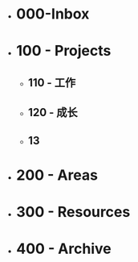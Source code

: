 - # 000-Inbox
- # 100 - Projects
	- ## 110 - 工作
	- ## 120 - 成长
	- ## 13
- # 200 - Areas
- # 300 - Resources
- # 400 - Archive